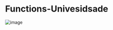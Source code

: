 # Functions-Univesidsade

![image](https://github.com/RenanZanollo/Functions-Univesidsade/assets/163452594/a80762ff-bfa9-4fcb-84f9-6555db2c0b64)
